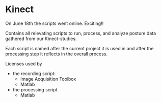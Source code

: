 # Kinect

On June 18th the scripts went online. Exciting!!

Contains all relevating scripts to run, process, and analyze posture data gathered from our Kinect-studies.

Each script is named after the current project it is used in and after the processing step it reflects in the overall process.

Licenses used by
  * the recording script:
    - Image Acquisition Toolbox
    - Matlab
  * the processing script
    - Matlab
 
